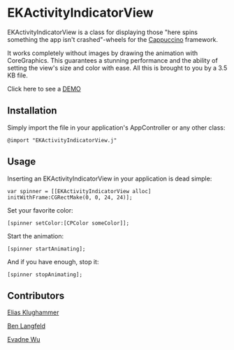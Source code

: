 EKActivityIndicatorView
==========

EKActivityIndicatorView is a class for displaying those "here spins something the app isn't crashed"-wheels for the [Cappuccino](http://www.cappuccino.org) framework.

It works completely without images by drawing the animation with CoreGraphics. This guarantees a stunning performance and the ability of setting the view's size and color with ease. All this is brought to you by a 3.5 KB file.

Click here to see a [DEMO](http://elias.klughammer.com/EKActivityIndicatorView/)


## Installation

Simply import the file in your application's AppController or any other class:

	@import "EKActivityIndicatorView.j"


## Usage

Inserting an EKActivityIndicatorView in your application is dead simple:

	var spinner = [[EKActivityIndicatorView alloc] initWithFrame:CGRectMake(0, 0, 24, 24)];
	
Set your favorite color:
	
	[spinner setColor:[CPColor someColor]];

Start the animation:

	[spinner startAnimating];

And if you have enough, stop it:

	[spinner stopAnimating];
	
	
## Contributors

[Elias Klughammer](http://github.com/elii)

[Ben Langfeld](http://github.com/benlangfeld)

[Evadne Wu](http://github.com/monoceroi)


